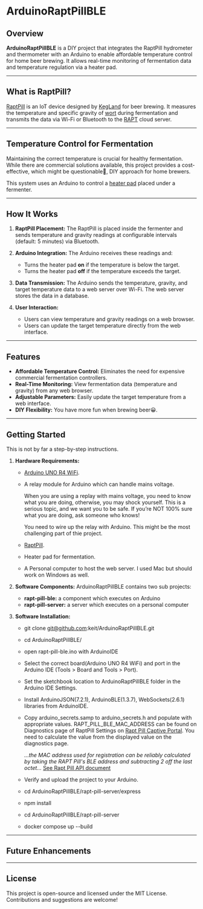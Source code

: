 # ArduinoRaptPillBLE

## Overview

**ArduinoRaptPillBLE** is a DIY project that integrates the RaptPill hydrometer and thermometer with an Arduino to enable affordable temperature control for home beer brewing. It allows real-time monitoring of fermentation data and temperature regulation via a heater pad.

---

## What is RaptPill?

[RaptPill](https://kegland.com.au/products/yellow-rapt-pill-hydrometer-thermometer-wifi-bluetooth?_pos=1&_sid=ded3c607d&_ss=r) is an IoT device designed by [KegLand](https://kegland.com.au) for beer brewing. It measures the temperature and specific gravity of [wort](https://en.wikipedia.org/wiki/Wort) during fermentation and transmits the data via Wi-Fi or Bluetooth to the [RAPT](https://rapt.io/) cloud server.

---

## Temperature Control for Fermentation

Maintaining the correct temperature is crucial for healthy fermentation. While there are commercial solutions available, this project provides a cost-effective, which might be questionable🤨, DIY approach for home brewers.

This system uses an Arduino to control a [heater pad](https://www.google.com/search?client=safari&sca_esv=b860f2b0131a04f3&q=heat+pad+for+beer+brewing&udm=2&fbs=AEQNm0Aa4sjWe7Rqy32pFwRj0UkWxyMMuf0D-HOMEpzq2zertRy7G-dme1ONMLTCBvZzSlj66tRVUwRwRekNWy3juwtxisviIDF7RlAgLgFhqXm9X3UB_OtfUlcDLZBKoSaaHfsJkJ0cbHHytKiKn2bqVb1MV_V7l_1paomhrBctDnLOBIUbLTQahANdBGpdnBUz-rjd-DsVfdFfsjKtFltujrzobCSTQA&sa=X&ved=2ahUKEwjMndq-k4CKAxUb3jgGHcdZGmEQtKgLegQIHBAB&biw=1682&bih=973&dpr=2) placed under a fermenter.

---

## How It Works

1. **RaptPill Placement:** The RaptPill is placed inside the fermenter and sends temperature and gravity readings at configurable intervals (default: 5 minutes) via Bluetooth.

2. **Arduino Integration:** The Arduino receives these readings and:

   - Turns the heater pad **on** if the temperature is below the target.
   - Turns the heater pad **off** if the temperature exceeds the target.

3. **Data Transmission:** The Arduino sends the temperature, gravity, and target temperature data to a web server over Wi-Fi. The web server stores the data in a database.

4. **User Interaction:**
   - Users can view temperature and gravity readings on a web browser.
   - Users can update the target temperature directly from the web interface.

---

## Features

- **Affordable Temperature Control:** Eliminates the need for expensive commercial fermentation controllers.
- **Real-Time Monitoring:** View fermentation data (temperature and gravity) from any web browser.
- **Adjustable Parameters:** Easily update the target temperature from a web interface.
- **DIY Flexibility:** You have more fun when brewing beer😀.

---

## Getting Started

This is not by far a step-by-step instructions.

1. **Hardware Requirements:**

   - [Arduino UNO R4 WiFi](https://store.arduino.cc/products/uno-r4-wifi).
   - A relay module for Arduino which can handle mains voltage.

     When you are using a replay with mains voltage, you need to know what you are doing, otherwise, you may shock yourself. This is a serious topic, and we want you to be safe. If you’re NOT 100% sure what you are doing, ask someone who knows!

     You need to wire up the relay with Arduino. This might be the most challenging part of thie project.

   - [RaptPill](https://kegland.com.au/products/yellow-rapt-pill-hydrometer-thermometer-wifi-bluetooth?_pos=1&_sid=ded3c607d&_ss=r).
   - Heater pad for fermentation.
   - A Personal computer to host the web server. I used Mac but should work on Windows as well.

2. **Software Components:**
   ArduinoRaptPillBLE contains two sub projects:

   - **rapt-pill-ble:** a component which executes on Arduino
   - **rapt-pill-server:** a server which executes on a personal computer

3. **Software Installation:**

   - git clone git@github.com:keit/ArduinoRaptPillBLE.git
   - cd ArduinoRaptPillBLE/
   - open rapt-pill-ble.ino with ArduinoIDE
   - Select the correct board(Arduino UNO R4 WiFi) and port in the Arduino IDE (Tools > Board and Tools > Port).
   - Set the sketchbook location to ArduinoRaptPillBLE folder in the Arduino IDE Settings.
   - Install ArduinoJSON(7.2.1), ArduinoBLE(1.3.7), WebSockets(2.6.1) libraries from ArduinoIDE.
   - Copy arduino_secrets.samp to arduino_secrets.h and populate with appropriate values. RAPT_PILL_BLE_MAC_ADDRESS can be found on Diagnostics page of RaptPill Settings on [Rapt Pill Captive Portal](https://docs.rapt.io/equipment/rapt-pill-hydrometer/rapt-pill-captive-portal). You need to calculate the value from the displayed value on the diagnostics page.

     _...the MAC address used for registration can be reliably calculated by taking the RAPT Pill's BLE address and subtracting 2 off the last octet..._
     [See Rapt Pill API document](https://gitlab.com/rapt.io/public/-/wikis/Pill%20Hydrometer%20Bluetooth%20Transmissions#v2-format)

   - Verify and upload the project to your Arduino.
   - cd ArduinoRaptPillBLE/rapt-pill-server/express
   - npm install
   - cd ArduinoRaptPillBLE/rapt-pill-server
   - docker compose up --build

---

## Future Enhancements

---

## License

This project is open-source and licensed under the MIT License. Contributions and suggestions are welcome!

